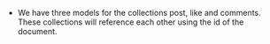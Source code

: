 - We have three models for the collections post, like and comments. These collections will reference each other using the id of the document.
